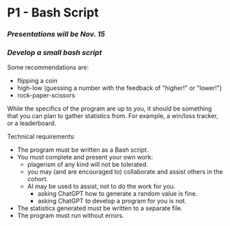 # P1 - Bash Script
### *Presentations will be Nov. 15*
### *Develop a small bash script*
Some recommendations are:
- flipping a coin
- high-low (guessing a number with the feedback of "higher!" or "lower!")
- rock-paper-scissors

While the specifics of the program are up to you, it should be something
that you can plan to gather statistics from.  For example, a win/loss tracker, or a leaderboard.

Technical requirements:
- The program must be written as a Bash script.
- You must complete and present your own work:
    - plagerism of any kind will not be tolerated.
    - you may (and are encouraged to) collaborate and assist others in the cohort.
    - AI may be used to assist, not to do the work for you.
        - asking ChatGPT how to generate a random value is fine.
        - asking ChatGPT to develop a program for you is not.
- The statistics generated must be written to a separate file.
- The program must run without errors.
